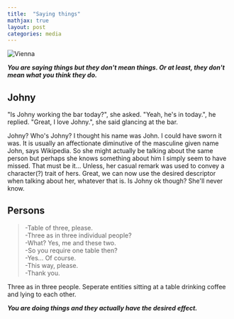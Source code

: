 ```yaml
---
title:  "Saying things"
mathjax: true
layout: post
categories: media
---
```


![Vienna](https://i.ibb.co/wwcdTSS/343588672-619413283394363-1514612450176553894-n.jpg)

***You are saying things but they don't mean things. Or at least, they don't mean what you think they do.***

## Johny

"Is Johny working the bar today?", she asked. "Yeah, he's in today.", he replied.
"Great, I love Johny.", she said glancing at the bar.

Johny? Who's Johny? I thought his name was John. I could have sworn it was. It is usually an affectionate diminutive of the masculine given name John, says Wikipedia. So she might actually be talking about the same person but perhaps she knows something about him I simply seem to have missed. That must be it... Unless, her casual remark was used to convey a character(?) trait of hers. Great, we can now use the desired descriptor when talking about her, whatever that is. Is Johny ok though? She'll never know.


## Persons

>-Table of three, please.<br>
>-Three as in three individual people?<br>
>-What? Yes, me and these two.<br>
>-So you require one table then?<br>
>-Yes... Of course.<br>
>-This way, please.<br>
>-Thank you.<br>

Three as in three people. Seperate entities sitting at a table drinking coffee and lying to each other.


***You are doing things and they actually have the desired effect.***
